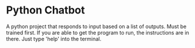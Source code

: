 # Python Chatbot
A python project that responds to input based on a list of outputs. Must be trained first. If you are able to get the program to run, the instructions are in there. Just type 'help' into the terminal.
